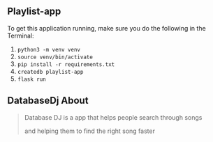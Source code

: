 ## Playlist-app

To get this application running, make sure you do the following in the Terminal:

1. `python3 -m venv venv`
2. `source venv/bin/activate`
3. `pip install -r requirements.txt`
4. `createdb playlist-app`
5. `flask run`

## DatabaseDj About
> Database DJ is a app that helps people search through songs 
> 
> and helping them to find the right song faster
 